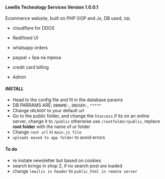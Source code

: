#### **Lewilis Technology Services Version 1.0.0.1**

Ecommerce website, built on PHP OOP and Js, DB used, `SQL`

- cloudflare for DDOS

- Redifined UI
- whatsapp orders

- paypal + lipa na mpesa

- credit card billing

- Admin

#### **_INSTALL_**

- Head to the config file and fil in the database params
- DB PARRAMS ARE; `DBNAME:`, `DBUSER:`, `*****`
- Change `URLROOT` to your default url
- Go to the public folder, and change the `htaccess` if its on an online server, change it to `/public` otherwise use `/rootfolder/public`, replace **root folder** with the name of ur folder
- Change `root url` in `main.js file`
- `uploads moved to app folder` to avoid errors

#### To do

- re instate newsletter but based on cookies
- search brings in shop 2, if no search post are loaded
- change `lewilis in header` to `public_html in remote server`
